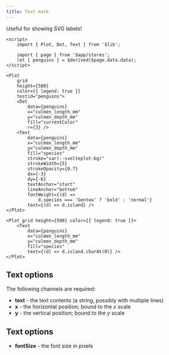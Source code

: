 ```yaml
---
title: Text mark
---
```


Useful for showing SVG labels!

```svelte live
<script>
    import { Plot, Dot, Text } from '$lib';

    import { page } from '$app/stores';
    let { penguins } = $derived($page.data.data);
</script>

<Plot
    grid
    height={500}
    color={{ legend: true }}
    testid="penguins">
    <Dot
        data={penguins}
        x="culmen_length_mm"
        y="culmen_depth_mm"
        fill="currentColor"
        r={3} />
    <Text
        data={penguins}
        x="culmen_length_mm"
        y="culmen_depth_mm"
        fill="species"
        stroke="var(--svelteplot-bg)"
        strokeWidth={5}
        strokeOpacity={0.7}
        dx={-3}
        dy={-6}
        textAnchor="start"
        lineAnchor="bottom"
        fontWeight={(d) =>
            d.species === 'Gentoo' ? 'bold' : 'normal'}
        text={(d) => d.island} />
</Plot>
```

```svelte
<Plot grid height={500} color={{ legend: true }}>
    <Text
        data={penguins}
        x="culmen_length_mm"
        y="culmen_depth_mm"
        fill="species"
        text={(d) => d.island.charAt(0)} />
</Plot>
```

## Text options

The following channels are required:

-   **text** - the text contents (a string, possibly with multiple lines)
-   **x** - the horizontal position; bound to the _x_ scale
-   **y** - the vertical position; bound to the _y_ scale

## Text options

-   **fontSize** - the font size in pixels
